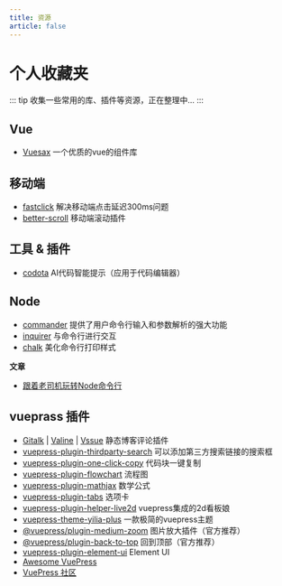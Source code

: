 ```yaml
---
title: 资源
article: false
---
```

# 个人收藏夹

::: tip
收集一些常用的库、插件等资源，正在整理中...
:::

## Vue
- [Vuesax](https://vuesax.com/) 一个优质的vue的组件库

## 移动端
- [fastclick](https://github.com/ftlabs/fastclick) 解决移动端点击延迟300ms问题
- [better-scroll](https://github.com/ustbhuangyi/better-scroll) 移动端滚动插件

## 工具 & 插件
* [codota](https://www.codota.com/) AI代码智能提示（应用于代码编辑器）


## Node
- [commander](https://github.com/tj/commander.js) 提供了用户命令行输入和参数解析的强大功能
- [inquirer](https://github.com/SBoudrias/Inquirer.js) 与命令行进行交互
- [chalk](https://github.com/chalk/chalk) 美化命令行打印样式

**文章**
- [跟着老司机玩转Node命令行](https://blog.csdn.net/qq_41903941/article/details/90259369)



## vueprass 插件
- [Gitalk](https://github.com/gitalk/gitalk) |
[Valine](https://github.com/xCss/Valine) |
[Vssue](https://github.com/meteorlxy/vssue) 静态博客评论插件
- [vuepress-plugin-thirdparty-search](https://github.com/xugaoyi/vuepress-plugin-thirdparty-search) 可以添加第三方搜索链接的搜索框
- [vuepress-plugin-one-click-copy](https://www.npmjs.com/package/vuepress-plugin-one-click-copy) 代码块一键复制
- [vuepress-plugin-flowchart](https://flowchart.vuepress.ulivz.com/) 流程图
- [vuepress-plugin-mathjax](https://vuepress.github.io/zh/plugins/mathjax/) 数学公式
- [vuepress-plugin-tabs](https://superbiger.github.io/vuepress-plugin-tabs/) 选项卡
- [vuepress-plugin-helper-live2d](https://github.com/JoeyBling/vuepress-plugin-helper-live2d) vuepress集成的2d看板娘
- [vuepress-theme-yilia-plus](https://github.com/JoeyBling/vuepress-theme-yilia-plus) 一款极简的vuepress主题
- [@vuepress/plugin-medium-zoom](https://vuepress.vuejs.org/zh/plugin/official/plugin-medium-zoom.html) 图片放大插件（官方推荐）
- [@vuepress/plugin-back-to-top](https://vuepress.vuejs.org/zh/plugin/official/plugin-back-to-top.html) 回到顶部（官方推荐）
- [vuepress-plugin-element-ui](https://lq782655835.github.io/vuepress-plugin-element-ui/) Element UI
- [Awesome VuePress](https://github.com/vuepressjs/awesome-vuepress)
- [VuePress 社区](https://vuepress.github.io/zh/)